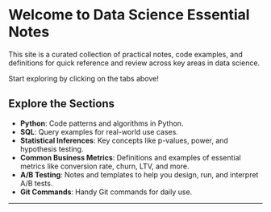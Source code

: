 # Welcome to Data Science Essential Notes

This site is a curated collection of practical notes, code examples, and definitions for quick reference and review across key areas in data science.

Start exploring by clicking on the tabs above!

## Explore the Sections

- **Python**: Code patterns and algorithms in Python.
- **SQL**: Query examples for real-world use cases.
- **Statistical Inferences**: Key concepts like p-values, power, and hypothesis testing.
- **Common Business Metrics**: Definitions and examples of essential metrics like conversion rate, churn, LTV, and more.
- **A/B Testing**: Notes and templates to help you design, run, and interpret A/B tests.
- **Git Commands**: Handy Git commands for daily use.

---

